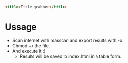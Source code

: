 ```html
<title>Title grabber</title>
```

# Ussage
- Scan internet with masscan and export results with -o.
- Chmod +x the file.
- And execute it :)
	* Results will be saved to index.html in a table form.
